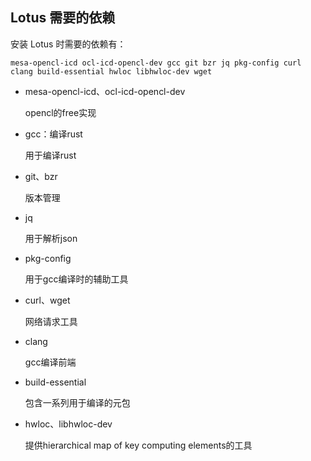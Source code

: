## Lotus 需要的依赖

安装 Lotus 时需要的依赖有：

```shell
mesa-opencl-icd ocl-icd-opencl-dev gcc git bzr jq pkg-config curl clang build-essential hwloc libhwloc-dev wget
```

- mesa-opencl-icd、ocl-icd-opencl-dev

  opencl的free实现

- gcc：编译rust

  用于编译rust

- git、bzr

  版本管理

- jq

  用于解析json

- pkg-config

  用于gcc编译时的辅助工具

- curl、wget

  网络请求工具

- clang

  gcc编译前端

- build-essential

  包含一系列用于编译的元包

- hwloc、libhwloc-dev

  提供hierarchical map of key computing elements的工具